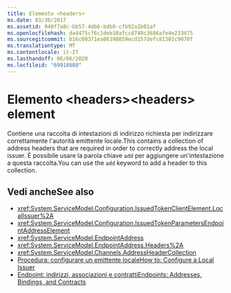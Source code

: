 ```yaml
---
title: Elemento <headers>
ms.date: 03/30/2017
ms.assetid: 040f7a8c-bb57-4db6-bdb0-cfb92a1b01af
ms.openlocfilehash: da4475cf6c1deb10afccd740c3686afe4e233475
ms.sourcegitcommit: b16c00371ea06398859ecd157defc81301c9070f
ms.translationtype: MT
ms.contentlocale: it-IT
ms.lasthandoff: 06/06/2020
ms.locfileid: "69918808"
---
```

# <a name="headers-element"></a><span data-ttu-id="c81b5-102">Elemento \<headers></span><span class="sxs-lookup"><span data-stu-id="c81b5-102">\<headers> element</span></span>
<span data-ttu-id="c81b5-103">Contiene una raccolta di intestazioni di indirizzo richiesta per indirizzare correttamente l'autorità emittente locale.</span><span class="sxs-lookup"><span data-stu-id="c81b5-103">This contains a collection of address headers that are required in order to correctly address the local issuer.</span></span> <span data-ttu-id="c81b5-104">È possibile usare la parola chiave `add` per aggiungere un'intestazione a questa raccolta.</span><span class="sxs-lookup"><span data-stu-id="c81b5-104">You can use the `add` keyword to add a header to this collection.</span></span>  
  
## <a name="see-also"></a><span data-ttu-id="c81b5-105">Vedi anche</span><span class="sxs-lookup"><span data-stu-id="c81b5-105">See also</span></span>

- <xref:System.ServiceModel.Configuration.IssuedTokenClientElement.LocalIssuer%2A>
- <xref:System.ServiceModel.Configuration.IssuedTokenParametersEndpointAddressElement>
- <xref:System.ServiceModel.EndpointAddress>
- <xref:System.ServiceModel.EndpointAddress.Headers%2A>
- <xref:System.ServiceModel.Channels.AddressHeaderCollection>
- [<span data-ttu-id="c81b5-106">Procedura: configurare un emittente locale</span><span class="sxs-lookup"><span data-stu-id="c81b5-106">How to: Configure a Local Issuer</span></span>](../../../wcf/feature-details/how-to-configure-a-local-issuer.md)
- [<span data-ttu-id="c81b5-107">Endpoint: indirizzi, associazioni e contratti</span><span class="sxs-lookup"><span data-stu-id="c81b5-107">Endpoints: Addresses, Bindings, and Contracts</span></span>](../../../wcf/feature-details/endpoints-addresses-bindings-and-contracts.md)
